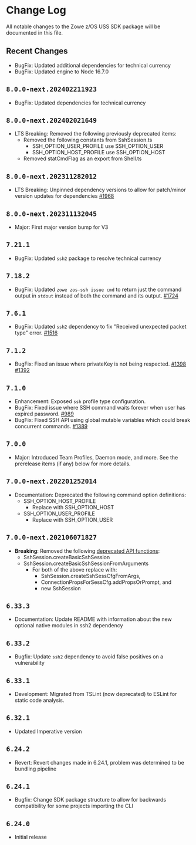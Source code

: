 # Change Log

All notable changes to the Zowe z/OS USS SDK package will be documented in this file.

## Recent Changes

- BugFix: Updated additional dependencies for technical currency
- BugFix: Updated engine to Node 16.7.0

## `8.0.0-next.202402211923`

- BugFix: Updated dependencies for technical currency

## `8.0.0-next.202402021649`

- LTS Breaking: Removed the following previously deprecated items:
  - Removed the following constants from SshSession.ts
    - SSH_OPTION_USER_PROFILE use SSH_OPTION_USER
    - SSH_OPTION_HOST_PROFILE use SSH_OPTION_HOST
  - Removed statCmdFlag as an export from Shell.ts

## `8.0.0-next.202311282012`

- LTS Breaking: Unpinned dependency versions to allow for patch/minor version updates for dependencies [#1968](https://github.com/zowe/zowe-cli/issues/1968)

## `8.0.0-next.202311132045`

- Major: First major version bump for V3

## `7.21.1`

- BugFix: Updated `ssh2` package to resolve technical currency

## `7.18.2`

- BugFix: Updated `zowe zos-ssh issue cmd` to return just the command output in `stdout` instead of both the command and its output. [#1724](https://github.com/zowe/zowe-cli/issues/1724)

## `7.6.1`

- BugFix: Updated `ssh2` dependency to fix "Received unexpected packet type" error. [#1516](https://github.com/zowe/zowe-cli/issues/1516)

## `7.1.2`

- BugFix: Fixed an issue where privateKey is not being respected. [#1398](https://github.com/zowe/zowe-cli/issues/1398) [#1392](https://github.com/zowe/zowe-cli/issues/1392)

## `7.1.0`

- Enhancement: Exposed `ssh` profile type configuration.
- BugFix: Fixed issue where SSH command waits forever when user has expired password. [#989](https://github.com/zowe/zowe-cli/issues/989)
- BugFix: Fixed SSH API using global mutable variables which could break concurrent commands. [#1389](https://github.com/zowe/zowe-cli/issues/1389)

## `7.0.0`

- Major: Introduced Team Profiles, Daemon mode, and more. See the prerelease items (if any) below for more details.

## `7.0.0-next.202201252014`

- Documentation: Deprecated the following command option definitions:
  - SSH_OPTION_HOST_PROFILE
    - Replace with SSH_OPTION_HOST
  - SSH_OPTION_USER_PROFILE
    - Replace with SSH_OPTION_USER

## `7.0.0-next.202106071827`

- **Breaking**: Removed the following [deprecated API functions](https://github.com/zowe/zowe-cli/pull/1022):
    - SshSession.createBasicSshSession
    - SshSession.createBasicSshSessionFromArguments
      - For both of the above replace with:
        - SshSession.createSshSessCfgFromArgs,
        - ConnectionPropsForSessCfg.addPropsOrPrompt, and
        - new SshSession

## `6.33.3`

- Documentation: Update README with information about the new optional native modules in ssh2 dependency

## `6.33.2`

- Bugfix: Update `ssh2` dependency to avoid false positives on a vulnerability

## `6.33.1`

- Development: Migrated from TSLint (now deprecated) to ESLint for static code analysis.

## `6.32.1`

- Updated Imperative version

## `6.24.2`

- Revert: Revert changes made in 6.24.1, problem was determined to be bundling pipeline

## `6.24.1`

- Bugfix: Change SDK package structure to allow for backwards compatibility for some projects importing the CLI

## `6.24.0`

- Initial release
